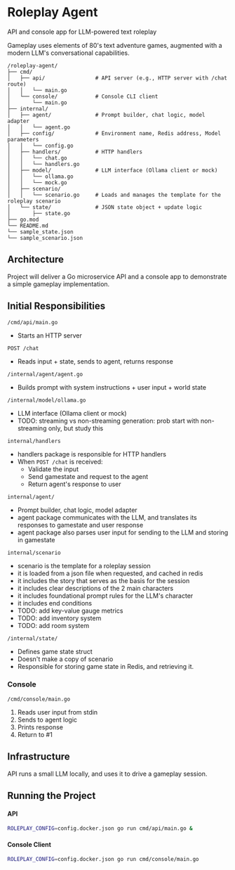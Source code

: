 # Roleplay Agent
API and console app for LLM-powered text roleplay

Gameplay uses elements of 80's text adventure games, augmented with a modern LLM's conversational capabilities. 

```
/roleplay-agent/
├── cmd/
│   ├── api/                # API server (e.g., HTTP server with /chat route)
│   │   └── main.go
│   └── console/            # Console CLI client
│       └── main.go
├── internal/
│   ├── agent/              # Prompt builder, chat logic, model adapter
│   │   └── agent.go
│   ├── config/             # Environment name, Redis address, Model parameters
│   │   └── config.go
│   ├── handlers/           # HTTP handlers
│   │   └── chat.go
│   │   └── handlers.go
│   ├── model/              # LLM interface (Ollama client or mock)
│   │   └── ollama.go
│   │   └── mock.go
│   ├── scenario/
│   │   └── scenario.go     # Loads and manages the template for the roleplay scenario
│   └── state/              # JSON state object + update logic
│       ├── state.go
├── go.mod
└── README.md
└── sample_state.json
└── sample_scenario.json
```

## Architecture
Project will deliver a Go microservice API and a console app to demonstrate a simple gameplay implementation. 

## Initial Responsibilities

`/cmd/api/main.go`

- Starts an HTTP server

`POST /chat`

- Reads input + state, sends to agent, returns response

`/internal/agent/agent.go`

- Builds prompt with system instructions + user input + world state

`/internal/model/ollama.go`

- LLM interface (Ollama client or mock)
- TODO: streaming vs non-streaming generation: prob start with non-streaming only, but study this

`internal/handlers`

- handlers package is responsible for HTTP handlers
- When `POST /chat` is received:
  - Validate the input
  - Send gamestate and request to the agent
  - Return agent's response to user

`internal/agent/`

- Prompt builder, chat logic, model adapter
- agent package communicates with the LLM, and translates its responses to gamestate and user response
- agent package also parses user input for sending to the LLM and storing in gamestate 

`internal/scenario`

- scenario is the template for a roleplay session
- it is loaded from a json file when requested, and cached in redis
- it includes the story that serves as the basis for the session
- it includes clear descriptions of the 2 main characters
- it includes foundational prompt rules for the LLM's character
- it includes end conditions
- TODO: add key-value gauge metrics
- TODO: add inventory system
- TODO: add room system

`/internal/state/`

- Defines game state struct
- Doesn't make a copy of scenario
- Responsible for storing game state in Redis, and retrieving it. 

### Console
`/cmd/console/main.go`

1. Reads user input from stdin
2. Sends to agent logic
3. Prints response
4. Return to #1

## Infrastructure

API runs a small LLM locally, and uses it to drive a gameplay session.


## Running the Project

#### API

````bash
ROLEPLAY_CONFIG=config.docker.json go run cmd/api/main.go &
````

#### Console Client

````bash
ROLEPLAY_CONFIG=config.docker.json go run cmd/console/main.go
````